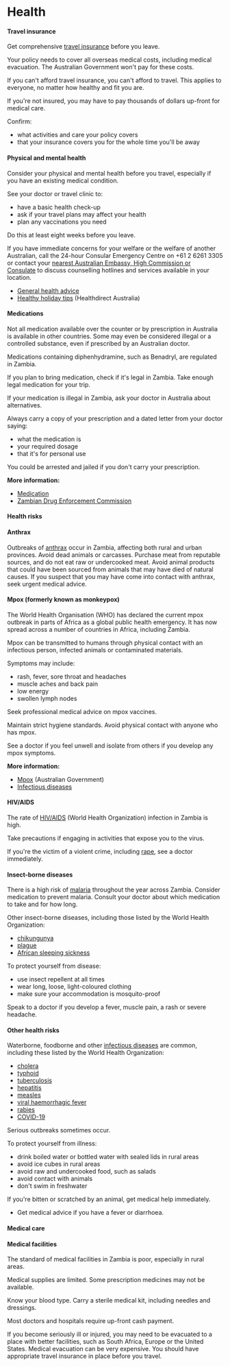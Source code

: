 # Health

#### Travel insurance

Get comprehensive [travel insurance](https://www.smartraveller.gov.au/node/149) before you leave.

Your policy needs to cover all overseas medical costs, including medical evacuation. The Australian Government won't pay for these costs.

If you can't afford travel insurance, you can't afford to travel. This applies to everyone, no matter how healthy and fit you are.

If you're not insured, you may have to pay thousands of dollars up-front for medical care.

Confirm:

* what activities and care your policy covers
* that your insurance covers you for the whole time you'll be away

#### Physical and mental health

Consider your physical and mental health before you travel, especially if you have an existing medical condition.

See your doctor or travel clinic to:

* have a basic health check-up
* ask if your travel plans may affect your health
* plan any vaccinations you need

Do this at least eight weeks before you leave.

If you have immediate concerns for your welfare or the welfare of another Australian, call the 24-hour Consular Emergency Centre on +61 2 6261 3305 or contact your [nearest Australian Embassy, High Commission or Consulate](https://www.dfat.gov.au/about-us/our-locations/missions/our-embassies-and-consulates-overseas) to discuss counselling hotlines and services available in your location.

* [General health advice](https://www.smartraveller.gov.au/before-you-go/health)
* [Healthy holiday tips](https://www.healthdirect.gov.au/healthy-holiday-tips-infographic) (Healthdirect Australia)

#### Medications

Not all medication available over the counter or by prescription in Australia is available in other countries. Some may even be considered illegal or a controlled substance, even if prescribed by an Australian doctor.

Medications containing diphenhydramine, such as Benadryl, are regulated in Zambia.

If you plan to bring medication, check if it's legal in Zambia. Take enough legal medication for your trip.

If your medication is illegal in Zambia, ask your doctor in Australia about alternatives.

Always carry a copy of your prescription and a dated letter from your doctor saying:

* what the medication is
* your required dosage
* that it's for personal use

You could be arrested and jailed if you don't carry your prescription.

**More information:**

* [Medication](https://www.smartraveller.gov.au/before-you-go/health/medications)
* [Zambian Drug Enforcement Commission](http://www.deczambia.gov.zm/)

#### Health risks

#### Anthrax

Outbreaks of [anthrax](https://www.health.gov.au/diseases/anthrax) occur in Zambia, affecting both rural and urban provinces. Avoid dead animals or carcasses. Purchase meat from reputable sources, and do not eat raw or undercooked meat. Avoid animal products that could have been sourced from animals that may have died of natural causes. If you suspect that you may have come into contact with anthrax, seek urgent medical advice.

#### Mpox (formerly known as monkeypox)

The World Health Organisation (WHO) has declared the current mpox outbreak in parts of Africa as a global public health emergency. It has now spread across a number of countries in Africa, including Zambia.

Mpox can be transmitted to humans through physical contact with an infectious person, infected animals or contaminated materials.

Symptoms may include:

* rash, fever, sore throat and headaches
* muscle aches and back pain
* low energy
* swollen lymph nodes

Seek professional medical advice on mpox vaccines.

Maintain strict hygiene standards. Avoid physical contact with anyone who has mpox.

See a doctor if you feel unwell and isolate from others if you develop any mpox symptoms.

**More information:**

* [Mpox](https://www.cdc.gov.au/topics/mpox-monkeypox) (Australian Government)
* [Infectious diseases](https://www.smartraveller.gov.au/before-you-go/health/diseases)

#### HIV/AIDS

The rate of [HIV/AIDS](https://www.who.int/news-room/fact-sheets/detail/hiv-aids) (World Health Organization) infection in Zambia is high.

Take precautions if engaging in activities that expose you to the virus.

If you're the victim of a violent crime, including [rape](https://www.smartraveller.gov.au/before-you-go/safety/sexual-assault), see a doctor immediately.

#### Insect-borne diseases

There is a high risk of [malaria](https://www.who.int/news-room/fact-sheets/detail/malaria) throughout the year across Zambia. Consider medication to prevent malaria. Consult your doctor about which medication to take and for how long.

Other insect-borne diseases, including those listed by the World Health Organization:

* [chikungunya](https://www.who.int/news-room/fact-sheets/detail/chikungunya)
* [plague](https://www.who.int/news-room/fact-sheets/detail/plague)
* [African sleeping sickness](https://www.who.int/news-room/fact-sheets/detail/trypanosomiasis-human-african-(sleeping-sickness))

To protect yourself from disease:

* use insect repellent at all times
* wear long, loose, light-coloured clothing
* make sure your accommodation is mosquito-proof

Speak to a doctor if you develop a fever, muscle pain, a rash or severe headache.

#### Other health risks

Waterborne, foodborne and other [infectious diseases](https://www.smartraveller.gov.au/before-you-go/health/diseases) are common, including these listed by the World Health Organization:

* [cholera](https://www.who.int/news-room/fact-sheets/detail/cholera)
* [typhoid](https://www.who.int/immunization/diseases/typhoid/en/)
* [tuberculosis](https://www.who.int/news-room/fact-sheets/detail/tuberculosis)
* [hepatitis](https://www.who.int/hepatitis/en/)
* [measles](https://www.who.int/immunization/diseases/measles/en/)
* [viral haemorrhagic fever](https://www.betterhealth.vic.gov.au/health/conditionsandtreatments/viral-haemorrhagic-fever)
* [rabies](https://www.who.int/news-room/fact-sheets/detail/rabies)
* [COVID-19](https://www.health.gov.au/news/health-alerts/novel-coronavirus-2019-ncov-health-alert)

Serious outbreaks sometimes occur.

To protect yourself from illness:

* drink boiled water or bottled water with sealed lids in rural areas
* avoid ice cubes in rural areas
* avoid raw and undercooked food, such as salads
* avoid contact with animals
* don't swim in freshwater

If you're bitten or scratched by an animal, get medical help immediately.

* Get medical advice if you have a fever or diarrhoea.

#### Medical care

#### Medical facilities

The standard of medical facilities in Zambia is poor, especially in rural areas.

Medical supplies are limited. Some prescription medicines may not be available.

Know your blood type. Carry a sterile medical kit, including needles and dressings.

Most doctors and hospitals require up-front cash payment.

If you become seriously ill or injured, you may need to be evacuated to a place with better facilities, such as South Africa, Europe or the United States. Medical evacuation can be very expensive. You should have appropriate travel insurance in place before you travel.